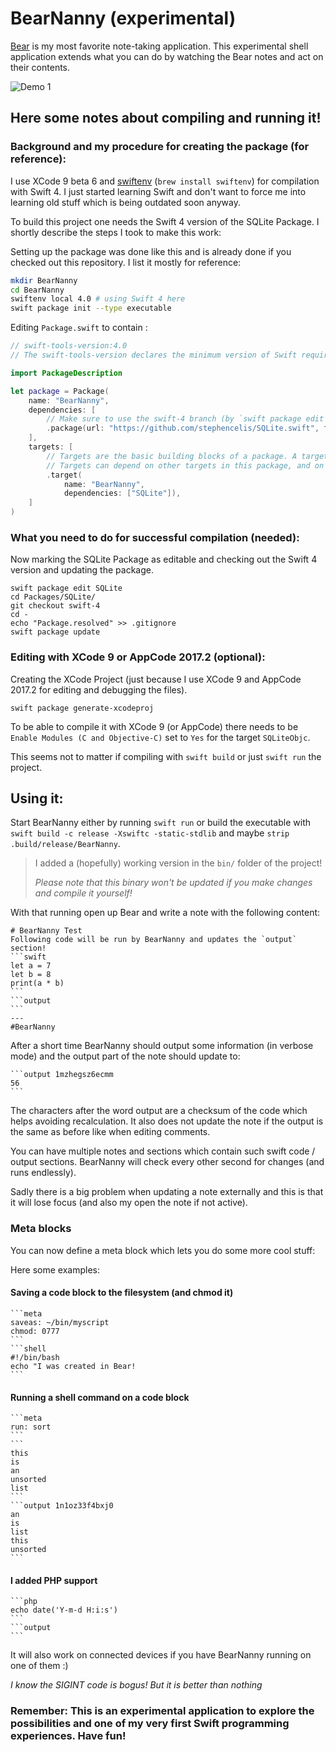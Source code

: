 # BearNanny (experimental)

[Bear](http://www.bear-writer.com/) is my most favorite note-taking application. This experimental shell application extends what you can do by watching the Bear notes and act on their contents.

![Demo 1](assets/demo1.gif)

## Here some notes about compiling and running it!

### Background and my procedure for creating the package (for reference):

I use XCode 9 beta 6 and [swiftenv](https://swiftenv.fuller.li/en/latest/) (`brew install swiftenv`) for compilation with Swift 4. I just started learning Swift and don't want to force me into learning old stuff which is being outdated soon anyway.

To build this project one needs the Swift 4 version of the SQLite Package. I shortly describe the steps I took to make this work:

Setting up the package was done like this and is already done if you checked out this repository. I list it mostly for reference:

```bash
mkdir BearNanny
cd BearNanny
swiftenv local 4.0 # using Swift 4 here
swift package init --type executable
```

Editing `Package.swift` to contain :

```swift
// swift-tools-version:4.0
// The swift-tools-version declares the minimum version of Swift required to build this package.

import PackageDescription

let package = Package(
    name: "BearNanny",
    dependencies: [
        // Make sure to use the swift-4 branch (by `swift package edit SQLite` and "git co swift-4")
        .package(url: "https://github.com/stephencelis/SQLite.swift", from: "0.11.0"),
    ],
    targets: [
        // Targets are the basic building blocks of a package. A target can define a module or a test suite.
        // Targets can depend on other targets in this package, and on products in packages which this package depends on.
        .target(
            name: "BearNanny",
            dependencies: ["SQLite"]),
    ]
)
```

### What you need to do for successful compilation (needed):

Now marking the SQLite Package as editable and checking out the Swift 4 version and updating the package.

```
swift package edit SQLite
cd Packages/SQLite/
git checkout swift-4
cd -
echo "Package.resolved" >> .gitignore
swift package update
```

### Editing with XCode 9 or AppCode 2017.2 (optional):

Creating the XCode Project (just because I use XCode 9 and AppCode 2017.2 for editing and debugging the files).

```
swift package generate-xcodeproj
```

To be able to compile it with XCode 9 (or AppCode) there needs to be `Enable Modules (C and Objective-C)` set to `Yes` for the target `SQLiteObjc`.

This seems not to matter if compiling with `swift build` or just `swift run` the project.

## Using it:

Start BearNanny either by running `swift run` or build the executable with `swift build -c release -Xswiftc -static-stdlib` and maybe `strip .build/release/BearNanny`.

> I added a (hopefully) working version in the `bin/` folder of the project!
>
>*Please note that this binary won't be updated if you make changes and compile it yourself!*

With that running open up Bear and write a note with the following content:

    # BearNanny Test
    Following code will be run by BearNanny and updates the `output` section!
    ```swift
    let a = 7
    let b = 8
    print(a * b)
    ```
    ```output
    ```
    ---
    #BearNanny


After a short time BearNanny should output some information (in verbose mode) and the output part of the note should update to:

    ```output 1mzhegsz6ecmm
    56
    ```

The characters after the word output are a checksum of the code which helps avoiding recalculation. It also does not update the note if the output is the same as before like when editing comments.

You can have multiple notes and sections which contain such swift code / output sections. BearNanny will check every other second for changes (and runs endlessly).

Sadly there is a big problem when updating a note externally and this is that it will lose focus (and also my open the note if not active).

### Meta blocks

You can now define a meta block which lets you do some more cool stuff:

Here some examples:

#### Saving a code block to the filesystem (and chmod it)

    ```meta
    saveas: ~/bin/myscript
    chmod: 0777
    ```
    ```shell
    #!/bin/bash
    echo "I was created in Bear!
    ```

#### Running a shell command on a code block

    ```meta
    run: sort
    ```
    ```
    this
    is
    an
    unsorted
    list
    ```
    ```output 1n1oz33f4bxj0
    an
    is
    list
    this
    unsorted
    ```

#### I added PHP support

    ```php
    echo date('Y-m-d H:i:s')
    ```
    ```output
    ```


It will also work on connected devices if you have BearNanny running on one of them :)

*I know the SIGINT code is bogus! But it is better than nothing*

### Remember: This is an experimental application to explore the possibilities and one of my very first Swift programming experiences. Have fun!